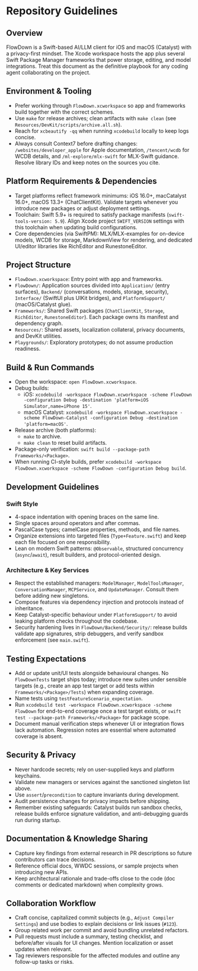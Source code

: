 # Repository Guidelines

## Overview
FlowDown is a Swift-based AI/LLM client for iOS and macOS (Catalyst) with a privacy-first mindset. The Xcode workspace hosts the app plus several Swift Package Manager frameworks that power storage, editing, and model integrations. Treat this document as the definitive playbook for any coding agent collaborating on the project.

## Environment & Tooling
- Prefer working through `FlowDown.xcworkspace` so app and frameworks build together with the correct schemes.
- Use `make` for release archives; clean artifacts with `make clean` (see `Resources/DevKit/scripts/archive.all.sh`).
- Reach for `xcbeautify -qq` when running `xcodebuild` locally to keep logs concise.
- Always consult Context7 before drafting changes: `/websites/developer_apple` for Apple documentation, `/tencent/wcdb` for WCDB details, and `/ml-explore/mlx-swift` for MLX-Swift guidance. Resolve library IDs and keep notes on the sources you cite.

## Platform Requirements & Dependencies
- Target platforms reflect framework minimums: iOS 16.0+, macCatalyst 16.0+, macOS 13.3+ (ChatClientKit). Validate targets whenever you introduce new packages or adjust deployment settings.
- Toolchain: Swift 5.9+ is required to satisfy package manifests (`swift-tools-version: 5.9`). Align Xcode project `SWIFT_VERSION` settings with this toolchain when updating build configurations.
- Core dependencies (via SwiftPM): MLX/MLX-examples for on-device models, WCDB for storage, MarkdownView for rendering, and dedicated UI/editor libraries like RichEditor and RunestoneEditor.

## Project Structure
- `FlowDown.xcworkspace`: Entry point with app and frameworks.
- `FlowDown/`: Application sources divided into `Application/` (entry surfaces), `Backend/` (conversations, models, storage, security), `Interface/` (SwiftUI plus UIKit bridges), and `PlatformSupport/` (macOS/Catalyst glue).
- `Frameworks/`: Shared Swift packages (`ChatClientKit`, `Storage`, `RichEditor`, `RunestoneEditor`). Each package owns its manifest and dependency graph.
- `Resources/`: Shared assets, localization collateral, privacy documents, and DevKit utilities.
- `Playgrounds/`: Exploratory prototypes; do not assume production readiness.

## Build & Run Commands
- Open the workspace: `open FlowDown.xcworkspace`.
- Debug builds:
  - iOS: `xcodebuild -workspace FlowDown.xcworkspace -scheme FlowDown -configuration Debug -destination 'platform=iOS Simulator,name=iPhone 15'`.
  - macOS Catalyst: `xcodebuild -workspace FlowDown.xcworkspace -scheme FlowDown-Catalyst -configuration Debug -destination 'platform=macOS'`.
- Release archive (both platforms):
  - `make` to archive.
  - `make clean` to reset build artifacts.
- Package-only verification: `swift build --package-path Frameworks/<Package>`.
- When running CI-style builds, prefer `xcodebuild -workspace FlowDown.xcworkspace -scheme FlowDown -configuration Debug build`.

## Development Guidelines
### Swift Style
- 4-space indentation with opening braces on the same line.
- Single spaces around operators and after commas.
- PascalCase types; camelCase properties, methods, and file names.
- Organize extensions into targeted files (`Type+Feature.swift`) and keep each file focused on one responsibility.
- Lean on modern Swift patterns: `@Observable`, structured concurrency (`async`/`await`), result builders, and protocol-oriented design.

### Architecture & Key Services
- Respect the established managers: `ModelManager`, `ModelToolsManager`, `ConversationManager`, `MCPService`, and `UpdateManager`. Consult them before adding new singletons.
- Compose features via dependency injection and protocols instead of inheritance.
- Keep Catalyst-specific behaviour under `PlatformSupport/` to avoid leaking platform checks throughout the codebase.
- Security hardening lives in `FlowDown/Backend/Security/`: release builds validate app signatures, strip debuggers, and verify sandbox enforcement (see `main.swift`).

## Testing Expectations
- Add or update unit/UI tests alongside behavioural changes. No `FlowDownTests` target ships today; introduce new suites under sensible targets (e.g., create an app test target or add tests within `Frameworks/<Package>/Tests`) when expanding coverage.
- Name tests using `testFeatureScenario_expectation`.
- Run `xcodebuild test -workspace FlowDown.xcworkspace -scheme FlowDown` for end-to-end coverage once a test target exists, or `swift test --package-path Frameworks/<Package>` for package scope.
- Document manual verification steps whenever UI or integration flows lack automation. Regression notes are essential where automated coverage is absent.

## Security & Privacy
- Never hardcode secrets; rely on user-supplied keys and platform keychains.
- Validate new managers or services against the sanctioned singleton list above.
- Use `assert`/`precondition` to capture invariants during development.
- Audit persistence changes for privacy impacts before shipping.
- Remember existing safeguards: Catalyst builds run sandbox checks, release builds enforce signature validation, and anti-debugging guards run during startup.

## Documentation & Knowledge Sharing
- Capture key findings from external research in PR descriptions so future contributors can trace decisions.
- Reference official docs, WWDC sessions, or sample projects when introducing new APIs.
- Keep architectural rationale and trade-offs close to the code (doc comments or dedicated markdown) when complexity grows.

## Collaboration Workflow
- Craft concise, capitalized commit subjects (e.g., `Adjust Compiler Settings`) and use bodies to explain decisions or link issues (`#123`).
- Group related work per commit and avoid bundling unrelated refactors.
- Pull requests must include a summary, testing checklist, and before/after visuals for UI changes. Mention localization or asset updates when relevant.
- Tag reviewers responsible for the affected modules and outline any follow-up tasks or risks.
